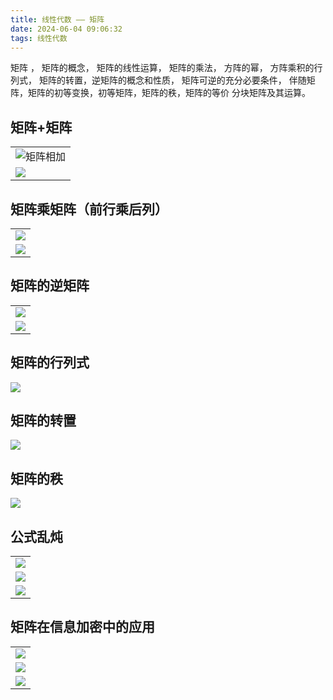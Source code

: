 ```yaml
---
title: 线性代数 —— 矩阵
date: 2024-06-04 09:06:32
tags: 线性代数
---
```


矩阵 ， 矩阵的概念， 矩阵的线性运算， 矩阵的乘法， 方阵的幂， 方阵乘积的行列式， 矩阵的转置，逆矩阵的概念和性质， 矩阵可逆的充分必要条件， 伴随矩阵，矩阵的初等变换，初等矩阵，矩阵的秩，矩阵的等价 分块矩阵及其运算。 


## 矩阵+矩阵



| |
| :------ | 
|![矩阵相加](pic/xxds-jz1.png)|
|![](pic/xxds-jz2.png)|

## 矩阵乘矩阵（前行乘后列）


| |
| :------ | 
|![](pic/xxds-jz3.png)|
|![](pic/xxds-jz4.jpg)|

## 矩阵的逆矩阵


| |
| :------ | 
|![](pic/xxds-jz5.jpg)|
|![](pic/xxds-jz6.jpg)|

## 矩阵的行列式 

![](pic/xxds-jz7.jpg)

## 矩阵的转置
![](pic/xxds-jz8.jpg)

## 矩阵的秩
![](pic/xxds-jz9.jpg)

## 公式乱炖

| |
| :------ | 
|![](pic/xxds-jz10.jpg)|
|![](pic/xxds-jz11.jpg)|
|![](pic/xxds-jz12.jpg)|


## 矩阵在信息加密中的应用


| |
| :------ | 
|![](pic/xxds-jz14.png)|
|![](pic/xxds-jz13.png)|
|![](pic/xxds-jz15.png)|

